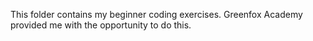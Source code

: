 This folder contains my beginner coding exercises. Greenfox Academy provided me with the opportunity to do this.
